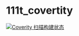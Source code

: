 # 111t_covertity
<a  href = " https://scan.coverity.com/projects/oustanz-111t_covertity " > 
  <img  alt = " Coverity 扫描构建状态"
        src = " https://scan.coverity.com/projects/24598/badge .svg " /> 
</a>
